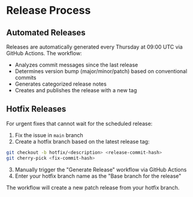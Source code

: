 # Release Process

## Automated Releases

Releases are automatically generated every Thursday at 09:00 UTC via GitHub Actions. The workflow:

- Analyzes commit messages since the last release
- Determines version bump (major/minor/patch) based on conventional commits
- Generates categorized release notes
- Creates and publishes the release with a new tag

## Hotfix Releases

For urgent fixes that cannot wait for the scheduled release:

1. Fix the issue in `main` branch
2. Create a hotfix branch based on the latest release tag:

```bash
git checkout -b hotfix/<description> <release-commit-hash>
git cherry-pick <fix-commit-hash>
```

3. Manually trigger the "Generate Release" workflow via GitHub Actions
4. Enter your hotfix branch name as the "Base branch for the release"

The workflow will create a new patch release from your hotfix branch.
